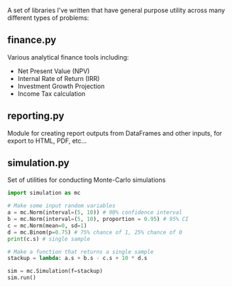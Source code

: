 A set of libraries I've written that have general purpose utility across many different types of problems:

## finance.py
Various analytical finance tools including:
- Net Present Value (NPV)
- Internal Rate of Return (IRR)
- Investment Growth Projection
- Income Tax calculation

## reporting.py
Module for creating report outputs from DataFrames and other inputs, for export to HTML, PDF, etc...

## simulation.py
Set of utilities for conducting Monte-Carlo simulations

```python
import simulation as mc

# Make some input random variables
a = mc.Norm(interval=(5, 10)) # 90% confidence interval
b = mc.Norm(interval=(5, 10), proportion = 0.95) # 95% CI
c = mc.Norm(mean=0, sd=1)
d = mc.Binom(p=0.75) # 75% chance of 1, 25% chance of 0
print(c.s) # single sample

# Make a function that returns a single sample
stackup = lambda: a.s + b.s - c.s + 10 * d.s

sim = mc.Simulation(f=stackup)
sim.run()

```

